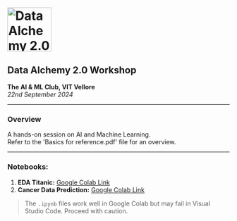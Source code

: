 # <img src="https://github.com/user-attachments/assets/0e5b5a44-29ac-4830-871a-436de0e17ae9" alt="Data Alchemy 2.0 Workshop" width="100" height="100" />  

## Data Alchemy 2.0 Workshop  
**The AI & ML Club, VIT Vellore**  
*22nd September 2024*

---

### Overview
A hands-on session on AI and Machine Learning.  
Refer to the 'Basics for reference.pdf' file for an overview.

---

### Notebooks:
1. **EDA Titanic:** [Google Colab Link](https://colab.research.google.com/drive/1IWvEHonrJ__Q6oQrqnQ8I0Vy9nu3nGpI?usp=sharing)
2. **Cancer Data Prediction:** [Google Colab Link](https://colab.research.google.com/drive/14fkfAatBBTSGsSfUAT9IC_JlAatVa-yc?usp=sharing)

> The `.ipynb` files work well in Google Colab but may fail in Visual Studio Code. Proceed with caution.